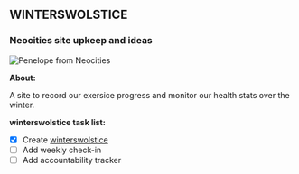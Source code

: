 ## WINTERSWOLSTICE
### Neocities site upkeep and ideas

![Penelope from Neocities](https://neocities.org/cat.png)

**About:**

A site to record our exersice progress and monitor our health stats over the winter.

**winterswolstice task list:**

- [x] Create [winterswolstice](https://winterswolstice.neocities.org/)
- [ ] Add weekly check-in
- [ ] Add accountability tracker

